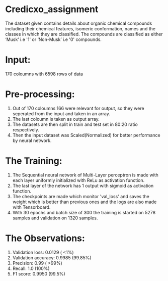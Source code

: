 # Credicxo_assignment

The dataset given contains details about organic chemical compounds including their chemical features, isomeric conformation, names and the classes in which they are classified. The compounds are classified as either ‘Musk’ i.e '1' or ‘Non-Musk’ i.e '0' compounds. 

# Input:
170 coloumns with 6598 rows of data

# Pre-processing: 
1. Out of 170 coloumns 166 were relevant for output, so they were seperated from the input and taken in an array.
2. The last coloumn is taken as output array.
3. The datasets are then split in train and test set in 80:20 ratio respectively.
4. Then the input dataset was Scaled(Normalized) for better performance by neural network.

# The Training:
1. The Sequential neural network of Multi-Layer perceptron is made with each layer uniformly initialized with ReLu as activation function.
2. The last layer of the network has 1 output with sigmoid as activation function.
3. The checkpoints are made which monitor 'val_loss' and saves the weight which is better than previous ones and the logs are also made with Tensorboard.
4. With 30 epochs and batch size of 300 the training is started on 5278 samples and validation on 1320 samples.

# The Observations:
1. Validation loss: 0.0129 ( <1%)
2. Validation accuracy: 0.9985 (99.85%)
3. Precision: 0.99 ( >99%)
4. Recall: 1.0 (100%)
5. F1 score: 0.9950 (99.5%)
